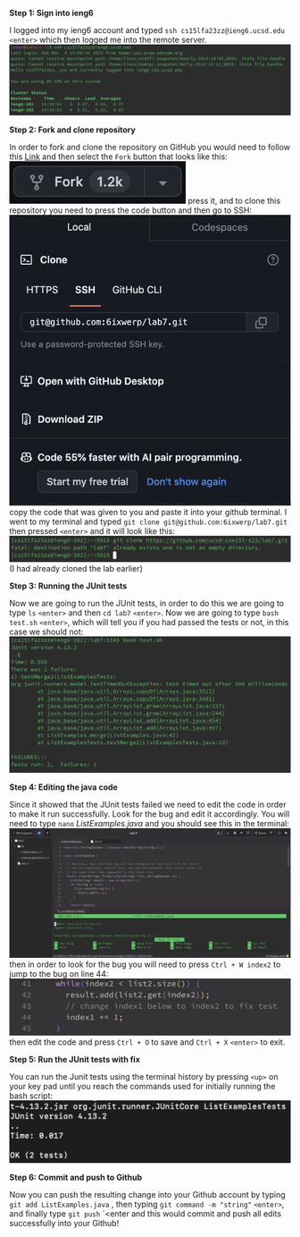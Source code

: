 **Step 1: Sign into ieng6**

I logged into my ieng6 account and typed `ssh cs15lfa23zz@ieng6.ucsd.edu` `<enter>` which then logged me into the remote server.
![Image](ieng6loginnopw.png)

**Step 2: Fork and clone repository**

In order to fork and clone the repository on GitHub you would need to follow this [Link](https://github.com/ucsd-cse15l-w23/lab7) and then select the `Fork` button that looks like this: ![Image](gitForkButton.png)
press it, and to clone this repository you need to press the code button and then go to SSH: ![Image](gitSSH.png)
copy the code that was given to you and paste it into your github terminal. I went to my terminal and typed `git clone git@github.com:6ixwerp/lab7.git` then pressed `<enter>` and it will look like this: ![Image](https://raw.githubusercontent.com/6ixwerp/cse15l-lab-reports/main/gitCloneResult.png) (I had already cloned the lab earlier)

**Step 3: Running the JUnit tests**

Now we are going to run the JUnit tests, in order to do this we are going to type `ls` `<enter>` and then `cd lab7` `<enter>`. Now we are going to type `bash test.sh` `<enter>`, which will tell you if you had passed the tests or not, in this case we should not: ![Image](gitInitialResult.png)

**Step 4: Editing the java code**

Since it showed that the JUnit tests failed we need to edit the code in order to make it run successfully. Look for the bug and edit it accordingly. You will need to type `nano` *ListExamples.java* and you should see this in the terminal: ![Image](gitNano.png)
then in order to look for the bug you will need to press `Ctrl + W index2` to jump to the bug on line 44: ![Image](gitCodeChange.png)
then edit the code and press `Ctrl + O` to save and `Ctrl + X` `<enter>` to exit. 

**Step 5: Run the JUnit tests with fix**

You can run the Junit tests using the terminal history by pressing `<up>` on your key pad until you reach the commands used for initially running the bash script: ![Image](https://raw.githubusercontent.com/6ixwerp/cse15l-lab-reports/main/gitResult.png)

**Step 6: Commit and push to Github**

Now you can push the resulting change into your Github account by typing `git add ListExamples.java` <enter>, then typing `git command -m "string"` `<enter>`, and finally type `git push` `<enter and this would commit and push all edits successfully into your Github!

